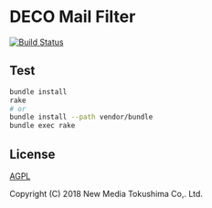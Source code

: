 # DECO Mail Filter

[![Build Status](https://travis-ci.org/nmt-tokushima/deco-mail-filter.svg?branch=master)](https://travis-ci.org/nmt-tokushima/deco-mail-filter)

## Test

```sh
bundle install
rake
# or
bundle install --path vendor/bundle
bundle exec rake
```

## License

[AGPL](https://www.gnu.org/licenses/agpl.txt)

Copyright (C) 2018 New Media Tokushima Co,. Ltd.
